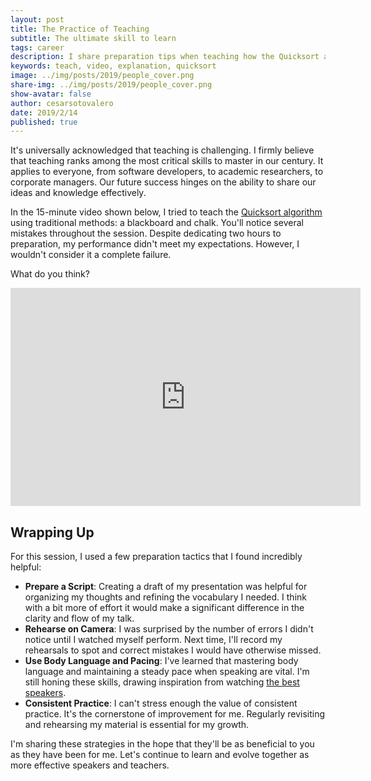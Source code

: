 ```yaml
---
layout: post
title: The Practice of Teaching
subtitle: The ultimate skill to learn
tags: career
description: I share preparation tips when teaching how the Quicksort algorithm works using a blackboard and chalk.
keywords: teach, video, explanation, quicksort
image: ../img/posts/2019/people_cover.png
share-img: ../img/posts/2019/people_cover.png
show-avatar: false
author: cesarsotovalero
date: 2019/2/14
published: true
---
```


It's universally acknowledged that teaching is challenging. 
I firmly believe that teaching ranks among the most critical skills to master in our century.
It applies to everyone, from software developers, to academic researchers, to corporate managers. 
Our future success hinges on the ability to share our ideas and knowledge effectively.

In the 15-minute video shown below, I tried to teach the [Quicksort algorithm](https://en.wikipedia.org/wiki/Quicksort) using traditional methods: a blackboard and chalk.
You'll notice several mistakes throughout the session. 
Despite dedicating two hours to preparation, my performance didn't meet my expectations. 
However, I wouldn't consider it a complete failure. 

What do you think?

<div class="container-youtube">
  <iframe width="560" height="349" src="https://www.youtube.com/embed/3nptpGpaYws" title="YouTube video player" frameborder="0" allow="accelerometer; autoplay; clipboard-write; encrypted-media; gyroscope; picture-in-picture" allowfullscreen></iframe>
</div>

## Wrapping Up

For this session, I used a few preparation tactics that I found incredibly helpful:

- **Prepare a Script**: Creating a draft of my presentation was helpful for organizing my thoughts and refining the vocabulary I needed. I think with a bit more of effort it would make a significant difference in the clarity and flow of my talk.
- **Rehearse on Camera**: I was surprised by the number of errors I didn't notice until I watched myself perform. Next time, I'll record my rehearsals to spot and correct mistakes I would have otherwise missed.
- **Use Body Language and Pacing**: I've learned that mastering body language and maintaining a steady pace when speaking are vital. I'm still honing these skills, drawing inspiration from watching [the best speakers](https://www.ted.com/talks).
- **Consistent Practice**: I can't stress enough the value of consistent practice. It's the cornerstone of improvement for me. Regularly revisiting and rehearsing my material is essential for my growth.

I'm sharing these strategies in the hope that they'll be as beneficial to you as they have been for me. 
Let's continue to learn and evolve together as more effective speakers and teachers.
